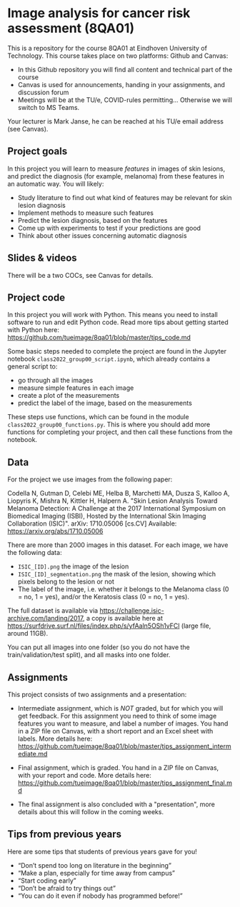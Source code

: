 # Image analysis for cancer risk assessment (8QA01)

This is a repository for the course 8QA01 at Eindhoven University of Technology. This course takes place on two platforms: Github and Canvas:

* In this Github repository you will find all content and technical part of the course
* Canvas is used for announcements, handing in your assignments, and discussion forum
* Meetings will be at the TU/e, COVID-rules permitting... Otherwise we will switch to MS Teams.

Your lecturer is Mark Janse, he can be reached at his TU/e email address (see Canvas).

## Project goals

In this project you will learn to measure *features* in images of skin lesions, and predict the diagnosis (for example, melanoma) from these features in an automatic way. You will likely:
* Study literature to find out what kind of features may be relevant for skin lesion diagnosis
* Implement methods to measure such features
* Predict the lesion diagnosis, based on the features
* Come up with experiments to test if your predictions are good
* Think about other issues concerning automatic diagnosis

## Slides & videos
There will be a two COCs, see Canvas for details.

## Project code

In this project you will work with Python. This means you need to install software to run and edit Python code. Read more tips about getting started with Python here: https://github.com/tueimage/8qa01/blob/master/tips_code.md

Some basic steps needed to complete the project are found in the Jupyter notebook `class2022_group00_script.ipynb`, which already contains a general script to:

* go through all the images
* measure simple features in each image
* create a plot of the measurements
* predict the label of the image, based on the measurements

These steps use functions, which can be found in the module `class2022_group00_functions.py`. This is where you should add more functions for completing your project, and then call these functions from the notebook.

## Data

For the project we use images from the following paper:

Codella N, Gutman D, Celebi ME, Helba B, Marchetti MA, Dusza S, Kalloo A, Liopyris K, Mishra N, Kittler H, Halpern A. "Skin Lesion Analysis Toward Melanoma Detection: A Challenge at the 2017 International Symposium on Biomedical Imaging (ISBI), Hosted by the International Skin Imaging Collaboration (ISIC)". arXiv: 1710.05006 [cs.CV] Available: https://arxiv.org/abs/1710.05006


There are more than 2000 images in this dataset. For each image, we have the following data:

*	`ISIC_[ID].png` the image of the lesion
*	`ISIC_[ID]_segmentation.png` the mask of the lesion, showing which pixels belong to the lesion or not
* The label of the image, i.e. whether it belongs to the Melanoma class (0 = no, 1 = yes), and/or the Keratosis class (0 = no, 1 = yes).

The full dataset is available via https://challenge.isic-archive.com/landing/2017, a copy is available here at https://surfdrive.surf.nl/files/index.php/s/yfAaln5OSh1vFCl (large file, around 11GB).

You can put all images into one folder (so you do not have the train/validation/test split), and all masks into one folder.


## Assignments

This project consists of two assignments and a presentation:

* Intermediate assignment, which is *NOT* graded, but for which you will get feedback. For this assignment you need to think of some image features you want to measure, and label a number of images. You hand in a ZIP file on Canvas, with a short report and an Excel sheet with labels. More details here: https://github.com/tueimage/8qa01/blob/master/tips_assignment_intermediate.md

* Final assignment, which is graded. You hand in a ZIP file on Canvas, with your report and code. More details here: https://github.com/tueimage/8qa01/blob/master/tips_assignment_final.md

* The final assignment is also concluded with a "presentation", more details about this will follow in the coming weeks.

## Tips from previous years

Here are some tips that students of previous years gave for you!

* “Don’t spend too long on literature in the beginning”
* “Make a plan, especially for time away from campus”
* “Start coding early”
* “Don’t be afraid to try things out”
* “You can do it even if nobody has programmed before!”
